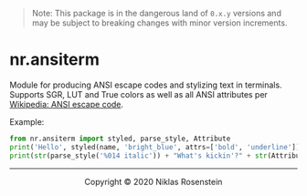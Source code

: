 
> Note: This package is in the dangerous land of `0.x.y` versions and may be subject to breaking
> changes with minor version increments.

# nr.ansiterm

  [W]: https://en.wikipedia.org/wiki/ANSI_escape_code

Module for producing ANSI escape codes and stylizing text in terminals. Supports SGR, LUT and
True colors as well as all ANSI attributes per [Wikipedia: ANSI escape code][W].

Example:

```py
from nr.ansiterm import styled, parse_style, Attribute
print('Hello', styled(name, 'bright_blue', attrs=['bold', 'underline']))
print(str(parse_style('%014 italic')) + "What's kickin'?" + str(Attribute.RESET))
```

---

<p align="center">Copyright &copy; 2020 Niklas Rosenstein</p>
